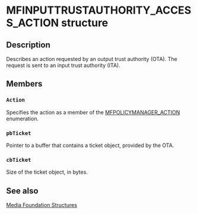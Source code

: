 # MFINPUTTRUSTAUTHORITY_ACCESS_ACTION structure

## Description

Describes an action requested by an output trust authority (OTA). The request is sent to an input trust authority (ITA).

## Members

### `Action`

Specifies the action as a member of the [MFPOLICYMANAGER_ACTION](https://learn.microsoft.com/windows/desktop/api/mfidl/ne-mfidl-mfpolicymanager_action) enumeration.

### `pbTicket`

Pointer to a buffer that contains a ticket object, provided by the OTA.

### `cbTicket`

Size of the ticket object, in bytes.

## See also

[Media Foundation Structures](https://learn.microsoft.com/windows/desktop/medfound/media-foundation-structures)